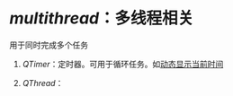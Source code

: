 # *multithread*：多线程相关

用于同时完成多个任务

1. *QTimer*：定时器。可用于循环任务。如[动态显示当前时间](00-ShowTimeDemo.py)

2. *QThread*：